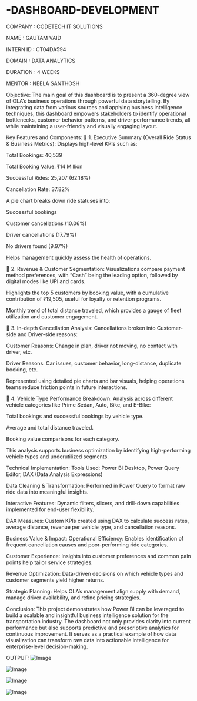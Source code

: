 # -DASHBOARD-DEVELOPMENT

COMPANY : CODETECH IT SOLUTIONS

NAME : GAUTAM VAID

INTERN ID : CT04DA594

DOMAIN : DATA ANALYTICS

DURATION : 4 WEEKS

MENTOR : NEELA SANTHOSH


Objective:
The main goal of this dashboard is to present a 360-degree view of OLA’s business operations through powerful data storytelling. By integrating data from various sources and applying business intelligence techniques, this dashboard empowers stakeholders to identify operational bottlenecks, customer behavior patterns, and driver performance trends, all while maintaining a user-friendly and visually engaging layout.

Key Features and Components:
📌 1. Executive Summary (Overall Ride Status & Business Metrics):
Displays high-level KPIs such as:

Total Bookings: 40,539

Total Booking Value: ₹14 Million

Successful Rides: 25,207 (62.18%)

Cancellation Rate: 37.82%

A pie chart breaks down ride statuses into:

Successful bookings

Customer cancellations (10.06%)

Driver cancellations (17.79%)

No drivers found (9.97%)

Helps management quickly assess the health of operations.

📌 2. Revenue & Customer Segmentation:
Visualizations compare payment method preferences, with “Cash” being the leading option, followed by digital modes like UPI and cards.

Highlights the top 5 customers by booking value, with a cumulative contribution of ₹19,505, useful for loyalty or retention programs.

Monthly trend of total distance traveled, which provides a gauge of fleet utilization and customer engagement.

📌 3. In-depth Cancellation Analysis:
Cancellations broken into Customer-side and Driver-side reasons:

Customer Reasons: Change in plan, driver not moving, no contact with driver, etc.

Driver Reasons: Car issues, customer behavior, long-distance, duplicate booking, etc.

Represented using detailed pie charts and bar visuals, helping operations teams reduce friction points in future interactions.

📌 4. Vehicle Type Performance Breakdown:
Analysis across different vehicle categories like Prime Sedan, Auto, Bike, and E-Bike:

Total bookings and successful bookings by vehicle type.

Average and total distance traveled.

Booking value comparisons for each category.

This analysis supports business optimization by identifying high-performing vehicle types and underutilized segments.

Technical Implementation:
Tools Used: Power BI Desktop, Power Query Editor, DAX (Data Analysis Expressions)

Data Cleaning & Transformation: Performed in Power Query to format raw ride data into meaningful insights.

Interactive Features: Dynamic filters, slicers, and drill-down capabilities implemented for end-user flexibility.

DAX Measures: Custom KPIs created using DAX to calculate success rates, average distance, revenue per vehicle type, and cancellation reasons.

Business Value & Impact:
Operational Efficiency: Enables identification of frequent cancellation causes and poor-performing ride categories.

Customer Experience: Insights into customer preferences and common pain points help tailor service strategies.

Revenue Optimization: Data-driven decisions on which vehicle types and customer segments yield higher returns.

Strategic Planning: Helps OLA’s management align supply with demand, manage driver availability, and refine pricing strategies.

Conclusion:
This project demonstrates how Power BI can be leveraged to build a scalable and insightful business intelligence solution for the transportation industry. The dashboard not only provides clarity into current performance but also supports predictive and prescriptive analytics for continuous improvement. It serves as a practical example of how data visualization can transform raw data into actionable intelligence for enterprise-level decision-making.


OUTPUT:
![Image](https://github.com/user-attachments/assets/232aadde-8402-4716-b507-2c490e4362e4)

![Image](https://github.com/user-attachments/assets/6feaa2ff-3ef5-4367-8d7c-e0169e9dc71f)

![Image](https://github.com/user-attachments/assets/8097a62e-021e-4a85-85c8-213af3126d7e)

![Image](https://github.com/user-attachments/assets/d640a010-889e-439e-adf9-eedded250918)
